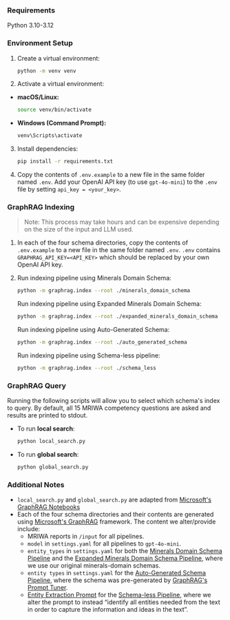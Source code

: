 ### Requirements

Python 3.10-3.12

### Environment Setup

1. Create a virtual environment:
   ```bash
   python -m venv venv
   ```

2. Activate a virtual environment:
  - **macOS/Linux:**  
    ```bash
    source venv/bin/activate
    ```
  - **Windows (Command Prompt):**  
    ```cmd
    venv\Scripts\activate
    ```

3. Install dependencies:
   ```bash
   pip install -r requirements.txt
   ```

4. Copy the contents of `.env.example` to a new file in the same folder named `.env`. Add your OpenAI API key (to use `gpt-4o-mini`) to the `.env` file by setting `api_key = <your_key>`.

### GraphRAG Indexing

> Note: This process may take hours and can be expensive depending on the size of the input and LLM used. 

1. In each of the four schema directories, copy the contents of `.env.example` to a new file in the same folder named `.env`. `.env` contains `GRAPHRAG_API_KEY=<API_KEY>` which should be replaced by your own OpenAI API key.

2. Run indexing pipeline using Minerals Domain Schema:
   ```bash
   python -m graphrag.index --root ./minerals_domain_schema
   ```
   Run indexing pipeline using Expanded Minerals Domain Schema:
   ```bash
   python -m graphrag.index --root ./expanded_minerals_domain_schema
   ```
   Run indexing pipeline using Auto-Generated Schema:
   ```bash
   python -m graphrag.index --root ./auto_generated_schema
   ```
   Run indexing pipeline using Schema-less pipeline:
   ```bash
   python -m graphrag.index --root ./schema_less
   ```

### GraphRAG Query

Running the following scripts will allow you to select which schema's index to query. By default, all 15 MRIWA competency questions are asked and results are printed to stdout.

- To run **local search**:
  ```bash
  python local_search.py
  ```

- To run **global search**:
  ```bash
  python global_search.py
  ```

### Additional Notes

- `local_search.py` and `global_search.py` are adapted from [Microsoft's GraphRAG Notebooks](https://microsoft.github.io/graphrag/query/notebooks/overview/)
- Each of the four schema directories and their contents are generated using [Microsoft's GraphRAG](https://github.com/microsoft/graphrag) framework. The content we alter/provide include:
   - MRIWA reports in `/input` for all pipelines.
   - `model` in `settings.yaml` for all pipelines to `gpt-4o-mini`.
   - `entity_types` in `settings.yaml` for both the [Minerals Domain Schema Pipeline](https://github.com/nlp-tlp/GraphRAG-on-Minerals-Domain/tree/main/src/minerals_domain_schema) and the [Expanded Minerals Domain Schema Pipeline](https://github.com/nlp-tlp/GraphRAG-on-Minerals-Domain/tree/main/src/expanded_minerals_domain_schema), where we use our original minerals-domain schemas.
   - `entity types` in `settings.yaml` for the [Auto-Generated Schema Pipeline](https://github.com/nlp-tlp/GraphRAG-on-Minerals-Domain/tree/main/src/auto_generated_schema), where the schema was pre-generated by [GraphRAG's Prompt Tuner](https://microsoft.github.io/graphrag/prompt_tuning/overview/).
   - [Entity Extraction Prompt](https://github.com/nlp-tlp/GraphRAG-on-Minerals-Domain/blob/main/src/schema_less/prompts/entity_extraction.txt) for the [Schema-less Pipeline](https://github.com/nlp-tlp/GraphRAG-on-Minerals-Domain/tree/main/src/schema_less), where we alter the prompt to instead “identify all entities needed from the text in order to capture the information and ideas in the text”.

